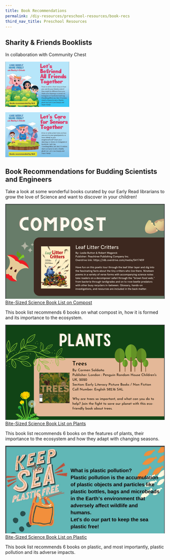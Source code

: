 ```yaml
---
title: Book Recommendations
permalink: /diy-resources/preschool-resources/book-recs
third_nav_title: Preschool Resources
---
```

## **Sharity & Friends Booklists**
In collaboration with Community Chest

<a href="/images/diyresources/preschool/Sharity-NLB-list-kids.pdf"><img src="/images/diyresources/preschool/Sharity-Kids-Booklist.jpg" style="width:40%"></a>

<a href="/images/diyresources/preschool/Sharity-NLB-list_seniors.pdf"><img src="/images/diyresources/preschool/Sharity-Seniors-Booklist.jpg" style="width:40%"></a>

## Book Recommendations for Budding Scientists and Engineers

Take a look at some wonderful books curated by our Early Read librarians to grow the love of Science and want to discover in your children! 

![Alt text for image on Isomer site](/images/diyresources/preschool/Wan%20Ting%20Booklist.PNG)
[Bite-Sized Science Book List on Compost](/files/preschool/Bite%20Science%20Booklist%20-%20DIY%20COMPOST_final.pdf)

This book list  recommends 6 books on what compost in, how it is formed and its importance to the ecosystem.

![Alt text for image on Isomer site](/images/diyresources/preschool/Lisa%20Booklist.PNG)
[Bite-Sized Science Book List on Plants](/files/preschool/booklists-for-science-lfa/Bite%20Science%20Booklist%20-%20Fill%20Me%20Up.pdf)

This book list  recommends 6 books on the features of plants, their importance to the ecosystem and how they adapt with changing seasons. 

![Alt text for image on Isomer site](/images/diyresources/preschool/Mardhiah%20Book%20List.PNG)
[Bite-Sized Science Book List on Plastic](/files/preschool/booklists-for-science-lfa/STEAM%20FEST_TRANSFORM%20PLASTIC%20BOOK%20LIST.pdf)

This book list  recommends 6 books on plastic, and most importantly, plastic pollution and its adverse impacts. 